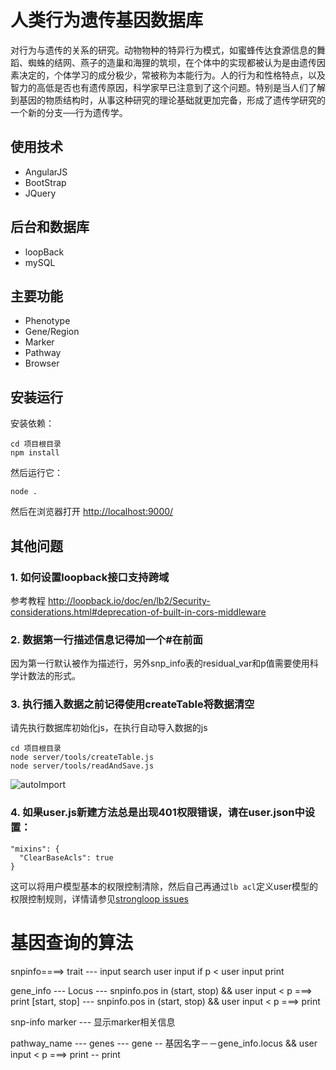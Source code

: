# 人类行为遗传基因数据库
对行为与遗传的关系的研究。动物物种的特异行为模式，如蜜蜂传达食源信息的舞蹈、蜘蛛的结网、燕子的造巢和海狸的筑坝，在个体中的实现都被认为是由遗传因素决定的，个体学习的成分极少，常被称为本能行为。人的行为和性格特点，以及智力的高低是否也有遗传原因，科学家早已注意到了这个问题。特别是当人们了解到基因的物质结构时，从事这种研究的理论基础就更加完备，形成了遗传学研究的一个新的分支──行为遗传学。

## 使用技术
+ AngularJS
+ BootStrap
+ JQuery

## 后台和数据库
+ loopBack
+ mySQL

## 主要功能
+ Phenotype 
+ Gene/Region
+ Marker
+ Pathway
+ Browser

## 安装运行

安装依赖：
```
cd 项目根目录
npm install
```
然后运行它：
```
node .
```
然后在浏览器打开 [http://localhost:9000/](http://localhost:9000/)

## 其他问题
### 1. 如何设置loopback接口支持跨域
参考教程  http://loopback.io/doc/en/lb2/Security-considerations.html#deprecation-of-built-in-cors-middleware
### 2. 数据第一行描述信息记得加一个#在前面
因为第一行默认被作为描述行，另外snp_info表的residual_var和p值需要使用科学计数法的形式。
### 3. 执行插入数据之前记得使用createTable将数据清空
请先执行数据库初始化js，在执行自动导入数据的js
```
cd 项目根目录  
node server/tools/createTable.js
node server/tools/readAndSave.js

```
![autoImport](https://olpkwt43d.qnssl.com/benefit/autoImport.png)
### 4. 如果user.js新建方法总是出现401权限错误，请在user.json中设置：
```
"mixins": {
  "ClearBaseAcls": true
}
```
这可以将用户模型基本的权限控制清除，然后自己再通过`lb acl`定义user模型的权限控制规则，详情请参见[strongloop issues](https://github.com/strongloop/loopback/issues/559)

# 基因查询的算法
snpinfo====>
trait --- input search 
user input  if p < user input print

gene_info --- Locus --- snpinfo.pos in (start, stop) && user input < p ===> print
              [start, stop] --- snpinfo.pos in (start, stop) && user input < p ===> print

snp-info
marker --- 显示marker相关信息

pathway_name --- genes --- gene -- 基因名字－－gene_info.locus && user input < p ===> print -- print
